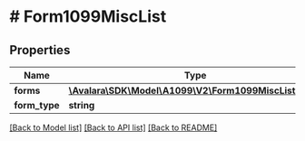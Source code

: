 # # Form1099MiscList

## Properties

Name | Type | Description | Notes
------------ | ------------- | ------------- | -------------
**forms** | [**\Avalara\SDK\Model\A1099\V2\Form1099MiscListItem[]**](Form1099MiscListItem.md) |  | [optional]
**form_type** | **string** |  | [optional]

[[Back to Model list]](../../../README.md#models) [[Back to API list]](../../../README.md#endpoints) [[Back to README]](../../../README.md)

